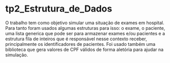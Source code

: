 # tp2_Estrutura_de_Dados
O trabalho tem como objetivo simular uma situação de exames em hospital. Para tanto foram usados algumas estruturas para isso: o exame, o paciente, uma lista generica que pode ser para
armazenar exames e/ou pacientes e a estrutura fila de inteiros que é responsável nesse contexto receber, principalmente os identificadores de pacientes. Foi usado também uma biblioteca que 
gera valores de CPF válidos de forma aletória para ajudar na simulação.

